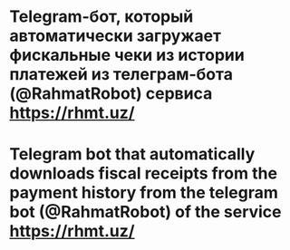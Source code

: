 # Telegram-бот, который автоматически загружает фискальные чеки из истории платежей из телеграм-бота (@RahmatRobot) сервиса https://rhmt.uz/

# Telegram bot that automatically downloads fiscal receipts from the payment history from the telegram bot (@RahmatRobot) of the service https://rhmt.uz/
